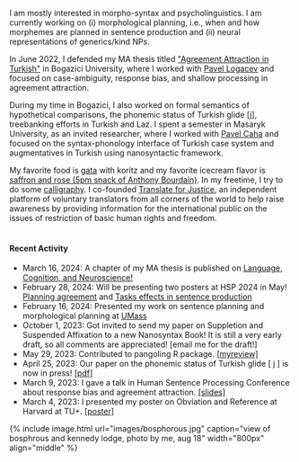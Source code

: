 
I am mostly interested in morpho-syntax and psycholinguistics. I am currently working on (i) morphological planning, i.e., when and how morphemes are planned in sentence production and (ii) neural representations of generics/kind NPs.

<!-- I am especially interested in why morpho-syntactic manipulations have irregular effects in various languages. -->

In June 2022, I defended my MA thesis titled ["Agreement Attraction in Turkish"][thesis] in Bogazici University, where I worked with [Pavel Logacev][pavel] and focused on case-ambiguity, response bias, and shallow processing in agreement attraction.

During my time in Bogazici, I also worked on formal semantics of hypothetical comparisons, the phonemic status of Turkish glide [j], treebanking efforts in Turkish and Laz. I spent a semester in Masaryk University, as an invited researcher, where I worked with [Pavel Caha][caha] and focused on the syntax-phonology interface of Turkish case system and augmentatives in Turkish using nanosyntactic framework.


My favorite food is [gata][gata] with koritz and my favorite icecream flavor is [saffron and rose (5pm snack of Anthony Bourdain)][rose]. In my freetime, I try to do some [calligraphy][cal]. I co-founded [Translate for Justice][tfj], an independent platform of voluntary translators from all corners of the world to help raise awareness by providing information for the international public on the issues of restriction of basic human rights and freedom.
<br><br>



<!--

### Topics that are close to my heart
- shallow processing in agreement attraction,
- response bias estimation,
- case-driven local ambiguity in agreement attraction,
- semantics of [hypothetical comparisons][hc],
- morphosyntax of augmentatives,<!-- [augmentatives][aug],
- syntax-phonology interface of Turkish cases, <!--[Turkish cases][case],
- influence of vowel harmony on suspended affixation, <!--[suspended affixation][sa],
- the phonemic status of ["glide" [ j ]][glide],
- formation of Turkish and Laz treebanks, <!--[Turkish and Laz treebanks][trlazud],
- language contact between Greek and Turkish. [Greek and Turkish][grtr] in Asia Minor.

-->


#### Recent Activity

- March 16, 2024: A chapter of my MA thesis is published on [Language, Cognition, and Neuroscience!](https://doi.org/10.1080/23273798.2024.2324766)
- February 28, 2024: Will be presenting two posters at HSP 2024 in May! [Planning agreement](files/abstracts/hsp-2024-agree.pdf) and [Tasks effects in sentence production](files/abstracts/hsp-2024-task.pdf)
- February 16, 2024: Presented my work on sentence planning and morphological planning at [UMass](https://linguistics.umd.edu/news/maryland-psycholinguists-umass)
- October 1, 2023: Got invited to send my paper on Suppletion and Suspended Affixation to a new Nanosyntax Book! It is still a very early draft, so all comments are appreciated! [email me for the draft!]
- May 29, 2023: Contributed to pangoling R package. [[myreview]](https://github.com/ropensci/software-review/issues/575#issuecomment-1566746683)
- April 25, 2023: Our paper on the phonemic status of Turkish glide [ j ] is now in press! [[pdf]](files/pdfs/CanalisEtAl2023.pdf)
- March 9, 2023: I gave a talk in Human Sentence Processing Conference about response bias and agreement attraction. [[slides]](files/slides/hsp2023.pdf)
- March 4, 2023: I presented my poster on Obviation and Reference at Harvard at TU+. [[poster]](files/slides/tuplus2023.pdf)

{% include image.html url="images/bosphorous.jpg" caption="view of bosphrous and kennedy lodge, photo by me, aug 18" width="800px" align="middle" %}

<!--
In my freetime, I usually play games on [Steam][steam] or take amateur [photographs][flickr]. My favorite food is [gata][gata] with koritz and my favorite icecream flavor is [saffron and rose][rose]. -->



  [cal]:   resources/calligraphy/
  [thesis]: ma/
  [glide]:  2022/130/glide.html
  [sa]:     research/sa/
  [case]:   research/case/
  [aug]:    research/aug/
  [hc]:     2022/130/as-if.html
  [trlazud]: research/trlazud/
  [grtr]:   research/grtr/
  [deepl]:  research/deepl/
  [taship]: teaching.md
  [dept]:   https://linguistics.boun.edu.tr
  [umdling]: https://linguistics.umd.edu/
  [langsci]: http://languagescience.umd.edu
  [ellen]: https://ellenlau.net/
  [uni]:    http://www.boun.edu.tr
  [pavel]:  https://scholar.google.com/citations?user=fhbdTJIAAAAJ&hl=en
  [colin]:  https://www.colinphillips.net/
  [gata]:   https://en.wikipedia.org/wiki/Gata_(food)
  [rose]:   https://explorepartsunknown.com/koreatown-la/koreatown-perfect-day/
  [steam]:  https://steamcommunity.com/id/lecagot
  [flickr]: https://flickr.com/photos/97029582@N03/albums
  [caha]:   https://www.muni.cz/en/people/53172-pavel-caha/cv
  [mas]:    https://www.muni.cz/en
  [ud]:     https://www.universaldependencies.org
  [cv]:     files/cv.pdf
  [manu]:   https://github.com/utkuturk/tr_bias/blob/master/paper/draft/manuscript.pdf
  [o]:      https://en.wikipedia.org/wiki/Gender_neutrality_in_genderless_languages#Turkish
  [twitter]:https://www.twitter.com/utkuturkling
  [tfj]:    https://translateforjustice.wordpress.com/
  [gezi]:   https://en.wikipedia.org/wiki/Gezi_Park_protests
